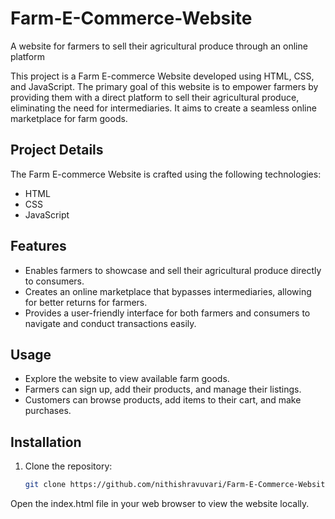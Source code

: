 # Farm-E-Commerce-Website
A website for farmers to sell their agricultural produce through an online platform

This project is a Farm E-commerce Website developed using HTML, CSS, and JavaScript. The primary goal of this website is to empower farmers by providing them with a direct platform to sell their agricultural produce, eliminating the need for intermediaries. It aims to create a seamless online marketplace for farm goods.

## Project Details

The Farm E-commerce Website is crafted using the following technologies:
- HTML
- CSS
- JavaScript

## Features

- Enables farmers to showcase and sell their agricultural produce directly to consumers.
- Creates an online marketplace that bypasses intermediaries, allowing for better returns for farmers.
- Provides a user-friendly interface for both farmers and consumers to navigate and conduct transactions easily.

## Usage

- Explore the website to view available farm goods.
- Farmers can sign up, add their products, and manage their listings.
- Customers can browse products, add items to their cart, and make purchases.

## Installation

1. Clone the repository:
   ```bash
   git clone https://github.com/nithishravuvari/Farm-E-Commerce-Website.git

Open the index.html file in your web browser to view the website locally.

